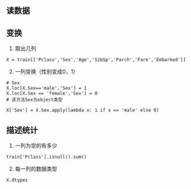 ## 读数据

## 变换
1. 取出几列
```
X = train[['Pclass','Sex','Age','SibSp','Parch','Fare','Embarked']]
```

2. 一列变换（性别变成0，1）
```
# Sex 
X.loc[X.Sex=='male','Sex'] = 1
X.loc[X.Sex == 'female','Sex'] = 0
# 该方法Sex为object类型
```

```
X['Sex'] = X.Sex.apply(lambda x: 1 if x == 'male' else 0)
```

## 描述统计
1. 一列为空的有多少
```
train['Pclass'].isnull().sum()
```

2. 每一列的数据类型
```
X.dtypes
```
